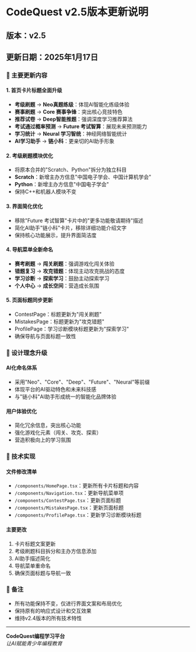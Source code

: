 # CodeQuest v2.5版本更新说明

## 版本：v2.5
## 更新日期：2025年1月17日

### 🎯 主要更新内容

#### 1. 首页卡片标题全面升级
- **考级刷题** → **Neo真题练级**：体现AI智能化练级体验
- **赛事刷题** → **Core 赛事争锋**：突出核心竞技特色
- **推荐试卷** → **Deep智能推题**：强调深度学习推荐算法
- **考试通过概率预测** → **Future 考试智算**：展现未来预测能力
- **学习统计** → **Neural 学习智统**：神经网络智能统计
- **AI学习助手** → **链小科**：更亲切的AI助手形象

#### 2. 考级刷题模块优化
- 将原本合并的"Scratch、Python"拆分为独立科目
- **Scratch**：新增主办方信息"中国电子学会、中国计算机学会"
- **Python**：新增主办方信息"中国电子学会"
- 保持C++和机器人模块不变

#### 3. 界面简化优化
- 移除"Future 考试智算"卡片中的"更多功能敬请期待"描述
- 简化AI助手"链小科"卡片，移除详细功能介绍文字
- 保持核心功能展示，提升界面简洁度

#### 4. 导航菜单全新命名
- **赛考刷题** → **闯关刷题**：强调游戏化闯关体验
- **错题复习** → **攻克错题**：体现主动攻克挑战的态度
- **学习诊断** → **探索学习**：鼓励主动探索学习
- **个人中心** → **成长空间**：营造成长氛围

#### 5. 页面标题同步更新
- ContestPage：标题更新为"闯关刷题"
- MistakesPage：标题更新为"攻克错题" 
- ProfilePage：学习诊断模块标题更新为"探索学习"
- 确保导航与页面标题一致性

### 🎨 设计理念升级

#### AI化命名体系
- 采用"Neo"、"Core"、"Deep"、"Future"、"Neural"等前缀
- 体现平台的AI驱动特色和未来科技感
- 与"链小科"AI助手形成统一的智能化品牌体验

#### 用户体验优化
- 简化冗余信息，突出核心功能
- 强化游戏化元素（闯关、攻克、探索）
- 营造积极向上的学习氛围

### 🔧 技术实现

#### 文件修改清单
- `/components/HomePage.tsx`：更新所有卡片标题和内容
- `/components/Navigation.tsx`：更新导航菜单项
- `/components/ContestPage.tsx`：更新页面标题
- `/components/MistakesPage.tsx`：更新页面标题
- `/components/ProfilePage.tsx`：更新学习诊断模块标题

#### 主要更改
1. 卡片标题文案更新
2. 考级刷题科目拆分和主办方信息添加
3. AI助手描述简化
4. 导航菜单重命名
5. 确保页面标题与导航一致

### 📝 备注
- 所有功能保持不变，仅进行界面文案和布局优化
- 保持原有的响应式设计和交互效果
- 维持v2.4版本的所有技术特性

---

**CodeQuest编程学习平台**  
*让AI赋能青少年编程教育*
